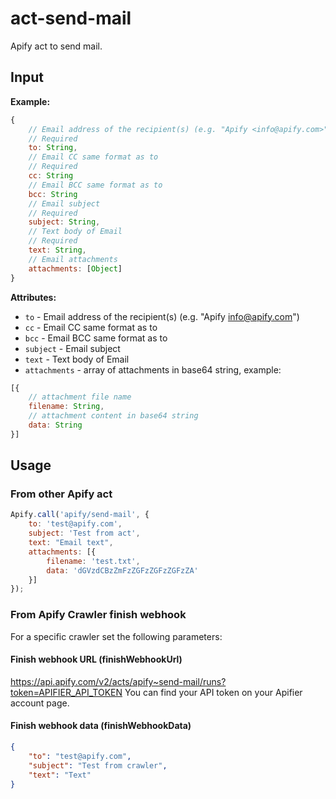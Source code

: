 # act-send-mail

Apify act to send mail.

## Input

**Example:**
```javascript
{
    // Email address of the recipient(s) (e.g. "Apify <info@apify.com>")
    // Required
    to: String,
    // Email CC same format as to
    // Required
    cc: String
    // Email BCC same format as to
    bcc: String
    // Email subject
    // Required
    subject: String,
    // Text body of Email
    // Required
    text: String,
    // Email attachments
    attachments: [Object]
}
```

**Attributes:**
- `to` - Email address of the recipient(s) (e.g. "Apify <info@apify.com>")
- `cc` - Email CC same format as to
- `bcc` - Email BCC same format as to
- `subject` - Email subject
- `text` - Text body of Email
- `attachments` - array of attachments in base64 string, example:
```javascript
[{
    // attachment file name
    filename: String,
    // attachment content in base64 string
    data: String
}]
```

## Usage

### From other Apify act

```javascript
Apify.call('apify/send-mail', {
    to: 'test@apify.com',
    subject: 'Test from act',
    text: "Email text",
    attachments: [{
        filename: 'test.txt',
        data: 'dGVzdCBzZmFzZGFzZGFzZGFzZA'
    }]
});
```

### From Apify Crawler finish webhook

For a specific crawler set the following parameters:

#### Finish webhook URL (finishWebhookUrl)

https://api.apify.com/v2/acts/apify~send-mail/runs?token=APIFIER_API_TOKEN
You can find your API token on your Apifier account page.

#### Finish webhook data (finishWebhookData)

```json
{
    "to": "test@apify.com",
    "subject": "Test from crawler",
    "text": "Text"
}
```
